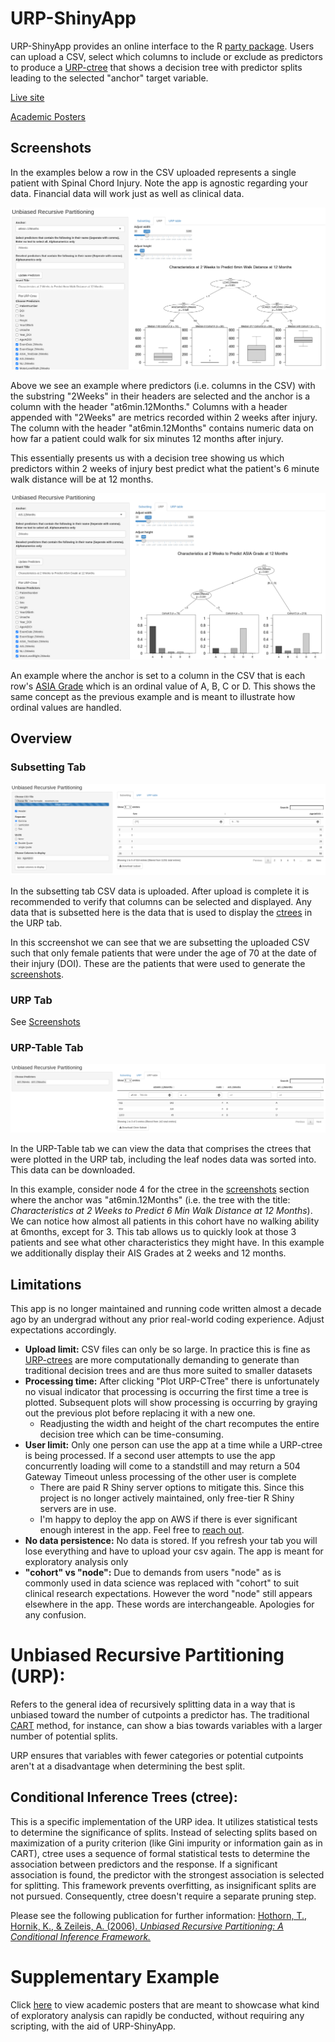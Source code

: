 # URP-ShinyApp

URP-ShinyApp provides an online interface to the R [party package](https://cran.r-project.org/web/packages/party/index.html). Users can upload a CSV, select which columns to include or exclude as predictors to produce a [URP-ctree](#unbiased-recursive-partitioning-urp) that shows a decision tree with predictor splits leading to the selected "anchor" target variable.

[Live site](https://urpanalyses.shinyapps.io/URP-ShinyApp/)

[Academic Posters](#supplementary-example)

## Screenshots

In the examples below a row in the CSV uploaded represents a single patient with Spinal Chord Injury. Note the app is agnostic regarding your data. Financial data will work just as well as clinical data.

![2Weeks-6min12Months](/assets/2Weeks-6min12Months.png)

Above we see an example where predictors (i.e. columns in the CSV) with the substring "2Weeks" in their headers are selected and the anchor is a column with the header "at6min.12Months." Columns with a header appended with "2Weeks" are metrics recorded within 2 weeks after injury. The column with the header "at6min.12Months" contains numeric data on how far a patient could walk for six minutes 12 months after injury.

This essentially presents us with a decision tree showing us which predictors within 2 weeks of injury best predict what the patient's 6 minute walk distance will be at 12 months.

![2Weeks-ASIAGrade12Months](/assets/2Weeks-ASIAGrade12Months.png)

An example where the anchor is set to a column in the CSV that is each row's [ASIA Grade](https://www.physio-pedia.com/American_Spinal_Injury_Association_(ASIA)_Impairment_Scale) which is an ordinal value of A, B, C or D. This shows the same concept as the previous example and is meant to illustrate how ordinal values are handled.

## Overview

### Subsetting Tab

![SubsettingTab](/assets/SubsettingTab.png)

In the subsetting tab CSV data is uploaded. After upload is complete it is recommended to verify that columns can be selected and displayed. Any data that is subsetted here is the data that is used to display the [ctrees](#conditional-inference-trees-ctree) in the URP tab. 

In this sccreenshot we can see that we are subsetting the uploaded CSV such that only female patients that were under the age of 70 at the date of their injury (DOI). These are the patients that were used to generate the [screenshots](#screenshots).

### URP Tab

See [Screenshots](#screenshot-of-the-app)

### URP-Table Tab

![URP-tableTab](/assets/URP-tableTab.png)

In the URP-Table tab we can view the data that comprises the ctrees that were plotted in the URP tab, including the leaf nodes data was sorted into. This data can be downloaded.

In this example, consider node 4 for the ctree in the [screenshots](#screenshots) section where the anchor was "at6min.12Months" (i.e. the tree with the title: *Characteristics at 2 Weeks to Predict 6 Min Walk Distance at 12 Months*). We can notice how almost all patients in this cohort have no walking ability at 6months, except for 3. This tab allows us to quickly look at those 3 patients and see what other characteristics they might have. In this example we additionally display their AIS Grades at 2 weeks and 12 months.

##  Limitations

This app is no longer maintained and running code written almost a decade ago by an undergrad without any prior real-world coding experience. Adjust expectations accordingly.

- **Upload limit:** CSV files can only be so large. In practice this is fine as [URP-ctrees](#unbiased-recursive-partitioning-urp) are more computationally demanding to generate than traditional decision trees and are thus more suited to smaller datasets
- **Processing time:** After clicking "Plot URP-CTree" there is unfortunately no visual indicator that processing is occurring the first time a tree is plotted. Subsequent plots will show processing is occurring by graying out the previous plot before replacing it with a new one.
  - Readjusting the width and height of the chart recomputes the entire decision tree which can be time-consuming. 
- **User limit:** Only one person can use the app at a time while a URP-ctree is being processed. If a second user attempts to use the app concurrently loading will come to a standstill and may return a 504 Gateway Timeout unless processing of the other user is complete
  - There are paid R Shiny server options to mitigate this. Since this project is no longer actively maintained, only free-tier R Shiny servers are in use.
  - I'm happy to deploy the app on AWS if there is ever significant enough interest in the app. Feel free to [reach out](https://www.linkedin.com/in/dirk-haupt-a1296316/).
- **No data persistence:** No data is stored. If you refresh your tab you will lose everything and have to upload your csv again. The app is meant for exploratory analysis only
- **"cohort" vs "node":** Due to demands from users "node" as is commonly used in data science was replaced with "cohort" to suit clinical research expectations. However the word "node" still appears elsewhere in the app. These words are interchangeable. Apologies for any confusion.

# Unbiased Recursive Partitioning (URP):

Refers to the general idea of recursively splitting data in a way that is unbiased toward the number of cutpoints a predictor has. The traditional [CART](https://www.geeksforgeeks.org/cart-classification-and-regression-tree-in-machine-learning/) method, for instance, can show a bias towards variables with a larger number of potential splits.

URP ensures that variables with fewer categories or potential cutpoints aren't at a disadvantage when determining the best split.

## Conditional Inference Trees (ctree):

This is a specific implementation of the URP idea. It utilizes statistical tests to determine the significance of splits. Instead of selecting splits based on maximization of a purity criterion (like Gini impurity or information gain as in CART), ctree uses a sequence of formal statistical tests to determine the association between predictors and the response. If a significant association is found, the predictor with the strongest association is selected for splitting. This framework prevents overfitting, as insignificant splits are not pursued. Consequently, ctree doesn't require a separate pruning step.

Please see the following publication for further information: [Hothorn, T., Hornik, K., & Zeileis, A. (2006). *Unbiased Recursive Partitioning: A Conditional Inference Framework.*](https://www.zeileis.org/papers/Hothorn+Hornik+Zeileis-2006.pdf)

# Supplementary Example

Click [here](https://world.hey.com/dirkh/627db2e6/blobs/eyJfcmFpbHMiOnsibWVzc2FnZSI6IkJBaHNLd2Y0L0ZOUCIsImV4cCI6bnVsbCwicHVyIjoiYmxvYl9pZCJ9fQ==--50d37d2a07f771942e6a1462d142c1c270e97762/draft%20%237%20Montreal%20Posters.pdf) to view academic posters that are meant to showcase what kind of exploratory analysis can rapidly be conducted, without requiring any scripting, with the aid of URP-ShinyApp.